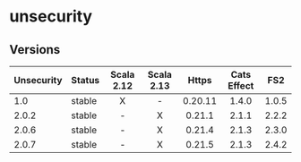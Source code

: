 # unsecurity

## Versions

|Unsecurity| Status    | Scala 2.12 | Scala 2.13 | Https      | Cats Effect | FS2      |
| ---------| ----------|:----------:|:----------:|:----------:|:-----------:|:--------:|
| 1.0      | stable    |    X       |      -     | 0.20.11    | 1.4.0       | 1.0.5    |
| 2.0.2    | stable    |    -       |      X     | 0.21.1     | 2.1.1       | 2.2.2    |
| 2.0.6    | stable    |    -       |      X     | 0.21.4     | 2.1.3       | 2.3.0    |
| 2.0.7    | stable    |    -       |      X     | 0.21.5     | 2.1.3       | 2.4.2    |